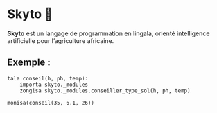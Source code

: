 # Skyto 🌿

**Skyto** est un langage de programmation en lingala, orienté intelligence artificielle pour l’agriculture africaine.

## Exemple :

```skyto
tala conseil(h, ph, temp):
    importa skyto._modules
    zongisa skyto._modules.conseiller_type_sol(h, ph, temp)

monisa(conseil(35, 6.1, 26))
```
